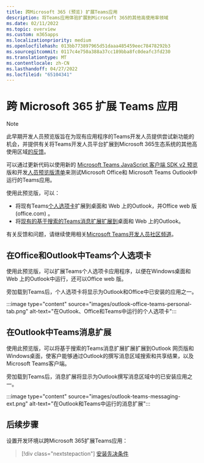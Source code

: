 ```yaml
---
title: 跨Microsoft 365 (预览) 扩展Teams应用
description: 将Teams应用体验扩展到Microsoft 365的其他高使用率领域
ms.date: 02/11/2022
ms.topic: overview
ms.custom: m365apps
ms.localizationpriority: medium
ms.openlocfilehash: 013bb773897965d51daaa485459eec78478292b3
ms.sourcegitcommit: 0117c4e750a388a37cc189bba8fc0deafc3fd230
ms.translationtype: MT
ms.contentlocale: zh-CN
ms.lasthandoff: 04/27/2022
ms.locfileid: "65104341"
---
```

# <a name="extend-teams-apps-across-microsoft-365"></a>跨 Microsoft 365 扩展 Teams 应用

> [!NOTE]
> 此早期开发人员预览版旨在为现有应用程序的Teams开发人员提供尝试新功能的机会，并提供有关将Teams开发人员平台扩展到Microsoft 365生态系统的其他高使用区域[的反馈](/microsoftteams/platform/feedback)。

可以通过更新代码以使用新的 [Microsoft Teams JavaScript 客户端 SDK v2 预览](using-teams-client-sdk-preview.md)版和开发[人员预览版清单](../resources/schema/manifest-schema-dev-preview.md)来测试Microsoft Office和 Microsoft Teams Outlook中运行的Teams应用。

使用此预览版，可以：

- 将现有Teams[个人选项卡](/microsoftteams/platform/tabs/how-to/create-personal-tab)扩展到桌面和 Web 上的Outlook，并Office web 版 (office.com) 。
- 将[现有的基于搜索的Teams消息扩展扩展到](/microsoftteams/platform/messaging-extensions/how-to/search-commands/define-search-command)桌面和 Web 上的Outlook。

有关反馈和问题，请继续使用相关[Microsoft Teams开发人员社区频道](/microsoftteams/platform/feedback)。

## <a name="teams-personal-tabs-in-office-and-outlook"></a>在Office和Outlook中Teams个人选项卡

使用此预览版，可以扩展Teams个人选项卡应用程序，以便在Windows桌面和 Web 上的Outlook中运行，还可以Office web 版。

旁加载到Teams后，个人选项卡将显示为Outlook和Office中已安装的应用之一。

:::image type="content" source="images/outlook-office-teams-personal-tab.png" alt-text="在Outlook、Office和Teams中运行的个人选项卡":::

## <a name="teams-message-extensions-in-outlook"></a>在Outlook中Teams消息扩展

使用此预览版，可以将基于搜索的Teams消息扩展扩展扩展到Outlook 网页版和Windows桌面，使客户能够通过Outlook的撰写消息区域搜索和共享结果，以及Microsoft Teams客户端。

旁加载到Teams后，消息扩展将显示为Outlook撰写消息区域中的已安装应用之一。

:::image type="content" source="images/outlook-teams-messaging-ext.png" alt-text="在Outlook和Teams中运行的消息扩展":::

## <a name="next-steps"></a>后续步骤

设置开发环境以跨Microsoft 365扩展Teams应用：

> [!div class="nextstepaction"]
> [安装先决条件](prerequisites.md)

